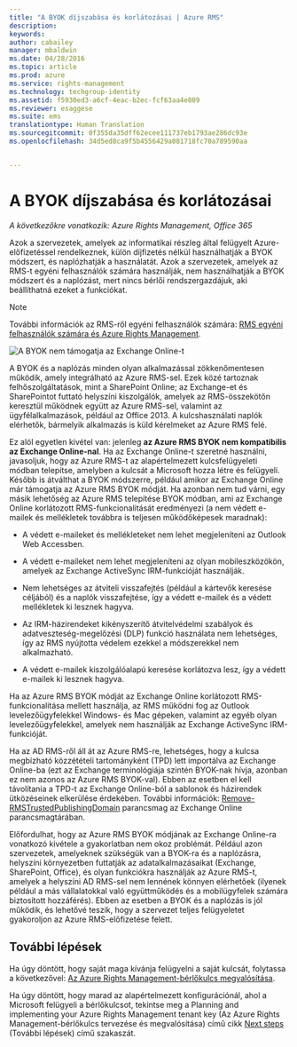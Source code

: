 ```yaml
---
title: "A BYOK díjszabása és korlátozásai | Azure RMS"
description: 
keywords: 
author: cabailey
manager: mbaldwin
ms.date: 04/28/2016
ms.topic: article
ms.prod: azure
ms.service: rights-management
ms.technology: techgroup-identity
ms.assetid: f5930ed3-a6cf-4eac-b2ec-fcf63aa4e809
ms.reviewer: esaggese
ms.suite: ems
translationtype: Human Translation
ms.sourcegitcommit: 0f355da35dff62ecee111737eb1793ae286dc93e
ms.openlocfilehash: 34d5ed8ca9f5b4556429a081718fc70a789590aa


---
```


# A BYOK díjszabása és korlátozásai

*A következőkre vonatkozik: Azure Rights Management, Office 365*


Azok a szervezetek, amelyek az informatikai részleg által felügyelt Azure-előfizetéssel rendelkeznek, külön díjfizetés nélkül használhatják a BYOK módszert, és naplózhatják a használatát. Azok a szervezetek, amelyek az RMS-t egyéni felhasználók számára használják, nem használhatják a BYOK módszert és a naplózást, mert nincs bérlői rendszergazdájuk, aki beállíthatná ezeket a funkciókat.


> [!NOTE]
> További információk az RMS-ről egyéni felhasználók számára: [RMS egyéni felhasználók számára és Azure Rights Management](../understand-explore/rms-for-individuals.md).

![A BYOK nem támogatja az Exchange Online-t](../media/RMS_BYOK_noExchange.png)

A BYOK és a naplózás minden olyan alkalmazással zökkenőmentesen működik, amely integrálható az Azure RMS-sel. Ezek közé tartoznak felhőszolgáltatások, mint a SharePoint Online; az Exchange-et és SharePointot futtató helyszíni kiszolgálók, amelyek az RMS-összekötőn keresztül működnek együtt az Azure RMS-sel, valamint az ügyfélalkalmazások, például az Office 2013. A kulcshasználati naplók elérhetők, bármelyik alkalmazás is küld kérelmeket az Azure RMS felé.

Ez alól egyetlen kivétel van: jelenleg **az Azure RMS BYOK nem kompatibilis az Exchange Online-nal**.  Ha az Exchange Online-t szeretné használni, javasoljuk, hogy az Azure RMS-t az alapértelmezett kulcsfelügyeleti módban telepítse, amelyben a kulcsát a Microsoft hozza létre és felügyeli. Később is átválthat a BYOK módszerre, például amikor az Exchange Online már támogatja az Azure RMS BYOK módját. Ha azonban nem tud várni, egy másik lehetőség az Azure RMS telepítése BYOK módban, ami az Exchange Online korlátozott RMS-funkcionalitását eredményezi (a nem védett e-mailek és mellékletek továbbra is teljesen működőképesek maradnak):

-   A védett e-maileket és mellékleteket nem lehet megjeleníteni az Outlook Web Accessben.

-   A védett e-maileket nem lehet megjeleníteni az olyan mobileszközökön, amelyek az Exchange ActiveSync IRM-funkcióját használják.

-   Nem lehetséges az átviteli visszafejtés (például a kártevők keresése céljából) és a naplók visszafejtése, így a védett e-mailek és a védett mellékletek ki lesznek hagyva.

-   Az IRM-házirendeket kikényszerítő átvitelvédelmi szabályok és adatveszteség-megelőzési (DLP) funkció használata nem lehetséges, így az RMS nyújtotta védelem ezekkel a módszerekkel nem alkalmazható.

-   A védett e-mailek kiszolgálóalapú keresése korlátozva lesz, így a védett e-mailek ki lesznek hagyva.

Ha az Azure RMS BYOK módját az Exchange Online korlátozott RMS-funkcionalitása mellett használja, az RMS működni fog az Outlook levelezőügyfelekkel Windows- és Mac gépeken, valamint az egyéb olyan levelezőügyfelekkel, amelyek nem használják az Exchange ActiveSync IRM-funkcióját.

Ha az AD RMS-ről áll át az Azure RMS-re, lehetséges, hogy a kulcsa megbízható közzétételi tartományként (TPD) lett importálva az Exchange Online-ba (ezt az Exchange terminológiája szintén BYOK-nak hívja, azonban ez nem azonos az Azure RMS BYOK-val). Ebben az esetben el kell távolítania a TPD-t az Exchange Online-ból a sablonok és házirendek ütközéseinek elkerülése érdekében. További információk: [Remove-RMSTrustedPublishingDomain](https://technet.microsoft.com/library/jj200720%28v=exchg.150%29.aspx) parancsmag az Exchange Online parancsmagtárában.

Előfordulhat, hogy az Azure RMS BYOK módjának az Exchange Online-ra vonatkozó kivétele a gyakorlatban nem okoz problémát. Például azon szervezetek, amelyeknek szükségük van a BYOK-ra és a naplózásra, helyszíni környezetben futtatják az adatalkalmazásaikat (Exchange, SharePoint, Office), és olyan funkciókra használják az Azure RMS-t, amelyek a helyszíni AD RMS-sel nem lennének könnyen elérhetőek (ilyenek például a más vállalatokkal való együttműködés és a mobilügyfelek számára biztosított hozzáférés). Ebben az esetben a BYOK és a naplózás is jól működik, és lehetővé teszik, hogy a szervezet teljes felügyeletet gyakoroljon az Azure RMS-előfizetése felett.

## További lépések

Ha úgy döntött, hogy saját maga kívánja felügyelni a saját kulcsát, folytassa a következővel: [Az Azure Rights Management-bérlőkulcs megvalósítása](plan-implement-tenant-key.md#implementing-your-azure-rights-management-tenant-key).

Ha úgy döntött, hogy marad az alapértelmezett konfigurációnál, ahol a Microsoft felügyeli a bérlőkulcsot, tekintse meg a Planning and implementing your Azure Rights Management tenant key (Az Azure Rights Management-bérlőkulcs tervezése és megvalósítása) című cikk [Next steps](plan-implement-tenant-key.md#next-steps) (További lépések) című szakaszát.




<!--HONumber=Jun16_HO4-->


